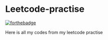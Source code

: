 # Leetcode-practise

[![forthebadge](https://forthebadge.com/images/badges/made-with-c-plus-plus.svg)](https://forthebadge.com)

Here is all my codes from my leetcode practise
